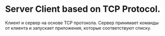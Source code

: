 # Server Client based on TCP Protocol.
Клиент и сервер на основе TCP протокола. Сервер принимает команды от клиента и запускает приложения, которые соответствуют списку.
